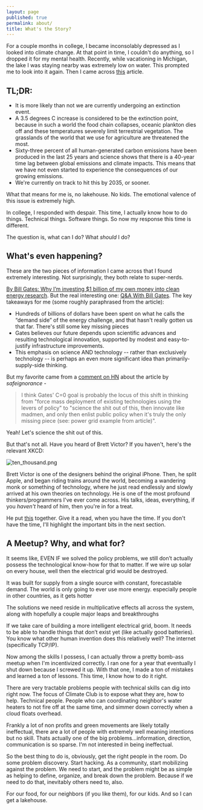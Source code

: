 ```yaml
---
layout: page
published: true
permalink: about/
title: What's the Story?
---
```

For a couple months in college, I became inconsolably depressed as I looked into climate change. At that point in time, I couldn't do anything, so I dropped it for my mental health. Recently, while vacationing in Michigan, the lake I was staying nearby was extremely low on water. This prompted me to look into it again. Then I came across [this](http://www.flassbeck-economics.com/how-climate-change-is-rapidly-taking-the-planet-apart/) article.

## TL;DR:

- It is more likely than not we are currently undergoing an extinction event.
- A 3.5 degrees C increase is considered to be the extinction point, because in such a world the food chain collapses, oceanic plankton dies off and these temperatures severely limit terrestrial vegetation. The grasslands of the world that we use for agriculture are threatened the most.
- Sixty-three percent of all human-generated carbon emissions have been produced in the last 25 years and science shows that there is a 40-year time lag between global emissions and climate impacts. This means that we have not even started to experience the consequences of our growing emissions.
- We're currently on track to hit this by 2035, or sooner.

What that means for me is, no lakehouse. No kids. The emotional valence of this issue is extremely high.

In college, I responded with despair. This time, I actually know how to do things. Technical things. Software things. So now my response this time is different.

The question is, what can I do? What *should* I do?

## What's even happening?

These are the two pieces of information I came across that I found extremely interesting. Not surprisingly, they both relate to super-nerds.

[By Bill Gates: Why I’m investing $1 billion of my own money into clean energy research](http://qz.com/470592/by-bill-gates-why-im-investing-1-billion-of-my-own-money-into-clean-energy-research/). But the real interesting one: [Q&A With Bill Gates](https://www.technologyreview.com/s/601242/qa-bill-gates/). The key takeaways for me (some roughly paraphrased from the article):

- Hundreds of billions of dollars have been spent on what he calls the “demand side” of the energy challenge, and that hasn't really gotten us that far. There's still some key missing pieces
- Gates believes our future depends upon scientific advances and resulting technological innovation, supported by modest and easy-to-justify infrastructure improvements.
- This emphasis on science AND technology -- rather than exclusively technology -- is perhaps an even more significant idea than primarily-supply-side thinking.

But my favorite came from a [comment on HN](https://news.ycombinator.com/item?id=12150629) about the article by *safeignorance* -
> I think Gates' C=0 goal is probably the locus of this shift in thinking from "force mass deployment of existing technologies using the levers of policy" to "science the shit out of this, then innovate like madmen, and only then enlist public policy when it's truly the only missing piece (see: power grid example from article)".

Yeah! Let's science the shit out of this.

But that's not all. Have you heard of Brett Victor? If you haven't, here's the relevant XKCD:

![ten_thousand.png]({{site.baseurl}}/media/ten_thousand.png)

Brett Victor is one of the designers behind the original iPhone. Then, he split Apple, and began riding trains around the world, becoming a wandering monk or something of technology, where he just read endlessly and slowly arrived at his own theories on technology. He is one of the most profound thinkers/programmers I've ever come across. His talks, ideas, everything, if you *haven't* heard of him, then you're in for a treat.

He put [this](http://worrydream.com/ClimateChange/) together. Give it a read, when you have the time. If you don't have the time, I'll highlight the important bits in the next section.

## A Meetup? Why, and what for?

It seems like, EVEN IF we solved the policy problems, we still don’t actually possess the technological know-how for that to matter. If we wire up solar on every house, well then the electrical grid would be destroyed.

It was built for supply from a single source with constant, forecastable demand. The world is only going to ever use more energy. especially people in other countries, as it gets hotter 

The solutions we need reside in multiplicative effects all across the system, along with hopefully a couple major leaps and breakthroughs

If we take care of building a more intelligent electrical grid, boom. It needs to be able to handle things that don’t exist yet (like actually good batteries). You know what other human invention does this relatively well? The internet (specifically TCP/IP).

Now among the skills I possess, I can actually throw a pretty bomb-ass meetup when I'm incentivized correctly. I ran one for a year that eventually I shut down because I screwed it up. With that one, I made a ton of mistakes and learned a ton of lessons. This time, I know how to do it right.

There are very tractable problems people with technical skills can dig into right now. The focus of Climate Club is to expose what they are, how to help. Technical people. People who can coordinating neighbor's water heaters to not fire off at the same time, and simmer down correctly when a cloud floats overhead.

Frankly a lot of non profits and green movements are likely totally ineffectual, there are a lot of people with extremely well meaning intentions but no skill. Thats actually one of the big problems...information, direction, communication is so sparse. I'm not interested in being ineffectual.

So the best thing to do is, obviously, get the right people in the room. Do some problem discovery. Start hacking. As a community, start mobilizing against the problem. We need to start, and the problem might be as simple as helping to define, organize, and break down the problem. Because if we need to do that, inevitably others need to, also.

For our food, for our neighbors (if you like them), for our kids. And so I can get a lakehouse.

